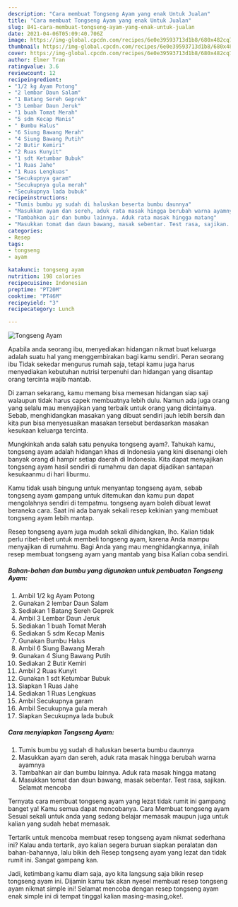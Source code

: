 ```yaml
---
description: "Cara membuat Tongseng Ayam yang enak Untuk Jualan"
title: "Cara membuat Tongseng Ayam yang enak Untuk Jualan"
slug: 841-cara-membuat-tongseng-ayam-yang-enak-untuk-jualan
date: 2021-04-06T05:09:40.706Z
image: https://img-global.cpcdn.com/recipes/6e0e39593713d1b8/680x482cq70/tongseng-ayam-foto-resep-utama.jpg
thumbnail: https://img-global.cpcdn.com/recipes/6e0e39593713d1b8/680x482cq70/tongseng-ayam-foto-resep-utama.jpg
cover: https://img-global.cpcdn.com/recipes/6e0e39593713d1b8/680x482cq70/tongseng-ayam-foto-resep-utama.jpg
author: Elmer Tran
ratingvalue: 3.6
reviewcount: 12
recipeingredient:
- "1/2 kg Ayam Potong"
- "2 lembar Daun Salam"
- "1 Batang Sereh Geprek"
- "3 Lembar Daun Jeruk"
- "1 buah Tomat Merah"
- "5 sdm Kecap Manis"
- " Bumbu Halus"
- "6 Siung Bawang Merah"
- "4 Siung Bawang Putih"
- "2 Butir Kemiri"
- "2 Ruas Kunyit"
- "1 sdt Ketumbar Bubuk"
- "1 Ruas Jahe"
- "1 Ruas Lengkuas"
- "Secukupnya garam"
- "Secukupnya gula merah"
- "Secukupnya lada bubuk"
recipeinstructions:
- "Tumis bumbu yg sudah di haluskan beserta bumbu daunnya"
- "Masukkan ayam dan sereh, aduk rata masak hingga berubah warna ayamnya"
- "Tambahkan air dan bumbu lainnya. Aduk rata masak hingga matang"
- "Masukkan tomat dan daun bawang, masak sebentar. Test rasa, sajikan. Selamat mencoba"
categories:
- Resep
tags:
- tongseng
- ayam

katakunci: tongseng ayam 
nutrition: 198 calories
recipecuisine: Indonesian
preptime: "PT20M"
cooktime: "PT46M"
recipeyield: "3"
recipecategory: Lunch

---
```



![Tongseng Ayam](https://img-global.cpcdn.com/recipes/6e0e39593713d1b8/680x482cq70/tongseng-ayam-foto-resep-utama.jpg)

Apabila anda seorang ibu, menyediakan hidangan nikmat buat keluarga adalah suatu hal yang menggembirakan bagi kamu sendiri. Peran seorang ibu Tidak sekedar mengurus rumah saja, tetapi kamu juga harus menyediakan kebutuhan nutrisi terpenuhi dan hidangan yang disantap orang tercinta wajib mantab.

Di zaman  sekarang, kamu memang bisa memesan hidangan siap saji walaupun tidak harus capek membuatnya lebih dulu. Namun ada juga orang yang selalu mau menyajikan yang terbaik untuk orang yang dicintainya. Sebab, menghidangkan masakan yang dibuat sendiri jauh lebih bersih dan kita pun bisa menyesuaikan masakan tersebut berdasarkan masakan kesukaan keluarga tercinta. 



Mungkinkah anda salah satu penyuka tongseng ayam?. Tahukah kamu, tongseng ayam adalah hidangan khas di Indonesia yang kini disenangi oleh banyak orang di hampir setiap daerah di Indonesia. Kita dapat menyajikan tongseng ayam hasil sendiri di rumahmu dan dapat dijadikan santapan kesukaanmu di hari liburmu.

Kamu tidak usah bingung untuk menyantap tongseng ayam, sebab tongseng ayam gampang untuk ditemukan dan kamu pun dapat mengolahnya sendiri di tempatmu. tongseng ayam boleh dibuat lewat beraneka cara. Saat ini ada banyak sekali resep kekinian yang membuat tongseng ayam lebih mantap.

Resep tongseng ayam juga mudah sekali dihidangkan, lho. Kalian tidak perlu ribet-ribet untuk membeli tongseng ayam, karena Anda mampu menyajikan di rumahmu. Bagi Anda yang mau menghidangkannya, inilah resep membuat tongseng ayam yang mantab yang bisa Kalian coba sendiri.

<!--inarticleads1-->

##### Bahan-bahan dan bumbu yang digunakan untuk pembuatan Tongseng Ayam:

1. Ambil 1/2 kg Ayam Potong
1. Gunakan 2 lembar Daun Salam
1. Sediakan 1 Batang Sereh Geprek
1. Ambil 3 Lembar Daun Jeruk
1. Sediakan 1 buah Tomat Merah
1. Sediakan 5 sdm Kecap Manis
1. Gunakan  Bumbu Halus
1. Ambil 6 Siung Bawang Merah
1. Gunakan 4 Siung Bawang Putih
1. Sediakan 2 Butir Kemiri
1. Ambil 2 Ruas Kunyit
1. Gunakan 1 sdt Ketumbar Bubuk
1. Siapkan 1 Ruas Jahe
1. Sediakan 1 Ruas Lengkuas
1. Ambil Secukupnya garam
1. Ambil Secukupnya gula merah
1. Siapkan Secukupnya lada bubuk




<!--inarticleads2-->

##### Cara menyiapkan Tongseng Ayam:

1. Tumis bumbu yg sudah di haluskan beserta bumbu daunnya
1. Masukkan ayam dan sereh, aduk rata masak hingga berubah warna ayamnya
1. Tambahkan air dan bumbu lainnya. Aduk rata masak hingga matang
1. Masukkan tomat dan daun bawang, masak sebentar. Test rasa, sajikan. Selamat mencoba




Ternyata cara membuat tongseng ayam yang lezat tidak rumit ini gampang banget ya! Kamu semua dapat mencobanya. Cara Membuat tongseng ayam Sesuai sekali untuk anda yang sedang belajar memasak maupun juga untuk kalian yang sudah hebat memasak.

Tertarik untuk mencoba membuat resep tongseng ayam nikmat sederhana ini? Kalau anda tertarik, ayo kalian segera buruan siapkan peralatan dan bahan-bahannya, lalu bikin deh Resep tongseng ayam yang lezat dan tidak rumit ini. Sangat gampang kan. 

Jadi, ketimbang kamu diam saja, ayo kita langsung saja bikin resep tongseng ayam ini. Dijamin kamu tak akan nyesel membuat resep tongseng ayam nikmat simple ini! Selamat mencoba dengan resep tongseng ayam enak simple ini di tempat tinggal kalian masing-masing,oke!.


